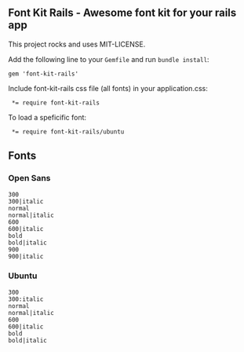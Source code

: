 ## Font Kit Rails - Awesome font kit for your rails app

This project rocks and uses MIT-LICENSE.

Add the following line to your `Gemfile` and run `bundle install`:

```
gem 'font-kit-rails'
```

Include font-kit-rails css file (all fonts) in your application.css:

```
 *= require font-kit-rails
```

To load a speficific font:

```
 *= require font-kit-rails/ubuntu
```

## Fonts

### Open Sans

```
300
300|italic
normal
normal|italic
600
600|italic
bold
bold|italic
900
900|italic
```

### Ubuntu

```
300
300:italic
normal
normal|italic
600
600|italic
bold
bold|italic
```